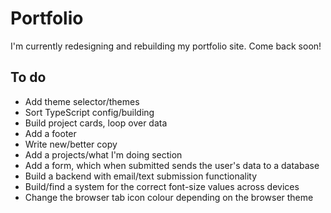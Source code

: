 # Portfolio

I'm currently redesigning and rebuilding my portfolio site. Come back soon!

## To do

* Add theme selector/themes
* Sort TypeScript config/building
* Build project cards, loop over data
* Add a footer
* Write new/better copy
* Add a projects/what I'm doing section
* Add a form, which when submitted sends the user's data to a database
* Build a backend with email/text submission functionality
* Build/find a system for the correct font-size values across devices
* Change the browser tab icon colour depending on the browser theme